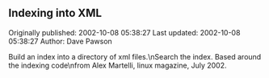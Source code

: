 ## Indexing into XML 
Originally published: 2002-10-08 05:38:27 
Last updated: 2002-10-08 05:38:27 
Author: Dave Pawson 
 
Build an index into a directory of xml files.\nSearch the index. Based around the indexing code\nfrom Alex Martelli, linux magazine, July 2002.